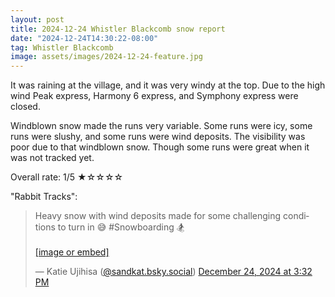 ```yaml
---
layout: post
title: 2024-12-24 Whistler Blackcomb snow report
date: "2024-12-24T14:30:22-08:00"
tag: Whistler Blackcomb
image: assets/images/2024-12-24-feature.jpg
---
```


It was raining at the village, and it was very windy at the top. Due to the high wind Peak express, Harmony 6 express, and Symphony express were closed.

Windblown snow made the runs very variable. Some runs were icy, some runs were slushy, and some runs were wind deposits. The visibility was poor due to that windblown snow. Though some runs were great when it was not tracked yet.

Overall rate: 1/5 ★☆☆☆☆

"Rabbit Tracks":
<blockquote class="bluesky-embed" data-bluesky-uri="at://did:plc:q4dlzgquqys4fk77u2ejmppg/app.bsky.feed.post/3le3m635r5k2u" data-bluesky-cid="bafyreigj6ygryk5jbyqabnxbmwtkntexik5rmp63b2ikv2qwbh64hfvp74"><p lang="en">Heavy snow with wind deposits made for some challenging conditions to turn in 😅 #Snowboarding 🏂<br><br><a href="https://bsky.app/profile/did:plc:q4dlzgquqys4fk77u2ejmppg/post/3le3m635r5k2u?ref_src=embed">[image or embed]</a></p>&mdash; Katie Ujihisa (<a href="https://bsky.app/profile/did:plc:q4dlzgquqys4fk77u2ejmppg?ref_src=embed">@sandkat.bsky.social</a>) <a href="https://bsky.app/profile/did:plc:q4dlzgquqys4fk77u2ejmppg/post/3le3m635r5k2u?ref_src=embed">December 24, 2024 at 3:32 PM</a></blockquote><script async src="https://embed.bsky.app/static/embed.js" charset="utf-8"></script>

